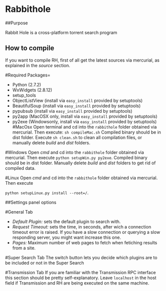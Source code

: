 Rabbithole
==========
##Purpose

Rabbit Hole is a cross-platform torrent search program

## How to compile

If you want to compile RH, first of all get the latest sources via mercurial, as explained in the _source_ 
section.

#Required Packages=
  * Python (2.7.2)
  * WxWidgets (2.8.12)
  * setup_tools
  * ObjectListView (install via `easy_install` provided by setuptools)
  * BeautifulSoup (install via `easy_install` provided by setuptools)
  * pypubsub (install via `easy_install` provided by setuptools)
  * py2app (MacOSX only, install via `easy_install` provided by setuptools)
  * py2exe (Windowsonly, install via `easy_install` provided by setuptools)
#MacOsx
Open terminal and cd into the `rabbithole` folder obtained via mercurial.
Then execute: `sh compileMac.sh` 
Compiled binary should be in dist folder.
Execute `sh clean.sh` to clean all compilation files, or manually delete _build_ and _dist_ folders.

#Windows
Open _cmd_ and cd into the `rabbithole` folder obtained via mercurial.
Then execute `python setupWin.py py2exe`.
Compiled binary should be in dist folder.
Manually delete _build_ and _dist_ folders to get rid of compiled data.

#Linux 
Open _cmd_ and cd into the `rabbithole` folder obtained via mercurial.
Then execute 

`python setupLinux.py install --root=/`.

##Settings panel options

#General Tab
  * *Default Plugin:* sets the default plugin to search with.
  * *Request Timeout:* sets the time, in seconds, after wich a connection timeout error is raised. If you have 
a slow connection or querying a slow responding server, you might want increase this one.
  * *Pages:* Maximum number of web pages to fetch when fetiching results from a site. 

#Super Search Tab
The switch button lets you decide which plugins are to be included or not in the Super Search

#Transmission Tab
If you are familiar with the Transmission RPC interface this section should be pretty self-explanatory.
Leave `localhost` in the host field if Transmission and RH are being executed on the same machine.
